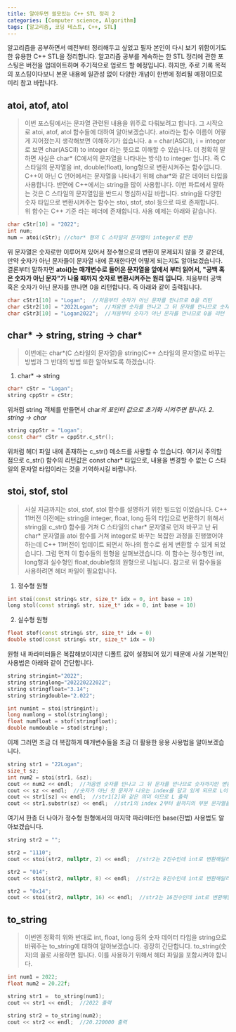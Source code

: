 ```yaml
---
title: 알아두면 쓸모있는 C++ STL 정리 2
categories: [Computer science, Algorithm]
tags: [알고리즘, 코딩 테스트, C++, STL]
---
```


알고리즘을 공부하면서 예전부터 정리해두고 싶었고 필자 본인이 다시 보기 위함이기도 한 유용한 C++ STL을 정리합니다.
알고리즘 공부를 계속하는 한 STL 정리에 관한 포스팅은 버전을 업데이트하며 주기적으로 업로드 할 예정입니다. 하지만, 주로 기록 목적의 포스팅이다보니 본문 내용에 일관성 없이 다양한 개념이 한번에 정리될 예정이므로 미리 참고 바랍니다. 

## atoi, atof, atol
> 이번 포스팅에서는 문자열 관련된 내용을 위주로 다뤄보려고 합니다. 그 시작으로 atoi, atof, atol 함수들에 대하여 알아보겠습니다. atoi라는 함수 이름이 어떻게 지어졌는지 생각해보면 이해하기가 쉽습니다. a = char(ASCII), i = integer 로 보면 char(ASCII) to integer 라는 뜻으로 이해할 수 있습니다. 더 정확히 말하면 사실은 char* (C에서의 문자열을 나타내는 방식) to integer 입니다. 즉 C 스타일의 문자열을 int, double(float), long형으로 변환시켜주는 함수입니다. C++이 아닌 C 언어에서는 문자열을 나타내기 위해 char*와 같은 데이터 타입을 사용합니다. 반면에 C++에서는 string을 많이 사용합니다. 이번 파트에서 말하는 것은 C 스타일의 문자열임을 반드시 명심하시길 바랍니다. string을 다양한 숫자 타입으로 변환시켜주는 함수는 stoi, stof, stol 등으로 따로 존재합니다.  
위 함수는 C++ 기준 <cstdlib>라는 헤더에 존재합니다. 사용 예제는 아래와 같습니다.
```cpp
char cStr[10] = "2022";
int num;
num = atoi(cStr); //char* 형의 C 스타일의 문자열이 integer로 변환
```    
위 문자열은 숫자로만 이루어져 있어서 정수형으로의 변환이 문제되지 않을 것 같은데, 만약 숫자가 아닌 문자들이 문자열 내에 혼재한다면 어떻게 되는지도 알아보겠습니다. 결론부터 말하자면 **atoi()는 매개변수로 들어온 문자열을 앞에서 부터 읽어서, "공백 혹은 숫자가 아닌 문자"가 나올 때까지 숫자로 변환시켜주는 원리 입니다.** 처음부터 공백 혹은 숫자가 아닌 문자를 만나면 0을 리턴합니다. 즉 아래와 같이 출력됩니다.
```cpp
char cStr1[10] = "Logan";  //처음부터 숫자가 아닌 문자를 만나므로 0을 리턴
char cStr2[10] = "2022Logan";  //처음엔 숫자를 만나고 그 뒤 문자를 만나므로 숫자까지만 변환하여 2022 리턴
char cStr3[10] = "Logan2022";  //처음부터 숫자가 아닌 문자를 만나므로 0을 리턴
```

## char* -> string, string -> char*
> 이번에는 char*(C 스타일의 문자열)을 string(C++ 스타일의 문자열)로 바꾸는 방법과 그 반대의 방법 또한 알아보도록 하겠습니다.
1. char* -> string
```cpp
char* cStr = "Logan";
string cppStr = cStr;
```
위처럼 string 객체를 만들면서 char*의 포인터 값으로 초기화 시켜주면 됩니다.
2. string -> char*
```cpp
string cppStr = "Logan";
const char* cStr = cppStr.c_str();
``` 
위처럼 <cstdlib> 헤더 파일 내에 존재하는 c_str() 메소드를 사용할 수 있습니다. 여기서 주의할 점으로 c_str() 함수의 리턴값은 const char* 타입으로, 내용을 변경할 수 없는 C 스타일의 문자열 타입이라는 것을 기억하시길 바랍니다.

## stoi, stof, stol
> 사실 지금까지는 stoi, stof, stol 함수를 설명하기 위한 빌드업 이었습니다. C++ 11버전 이전에는 string을 integer, float, long 등의 타입으로 변환하기 위해서 string을 c_str() 함수를 거쳐 C 스타일의 char* 문자열로 먼저 바꾸고 난 뒤 char* 문자열을 atoi 함수를 거쳐 integer로 바꾸는 복잡한 과정을 진행했어야 하는데 C++ 11버전이 업데이트 되면서 하나의 함수로 쉽게 변환할 수 있게 되었습니다. 그럼 먼저 이 함수들의 원형을 살펴보겠습니다. 이 함수는 정수형인 int, long형과 실수형인 float,double형의 원형으로 나뉩니다. 참고로 위 함수들을 사용하려면 <string> 헤더 파일이 필요합니다.
1. 정수형 원형
```cpp
int stoi(const string& str, size_t* idx = 0, int base = 10)
long stol(const string& str, size_t* idx = 0, int base = 10)
```
2. 실수형 원형
```cpp
float stof(const string& str, size_t* idx = 0)
double stod(const string& str, size_t* idx = 0)
```  
원형 내 파라미터들은 복잡해보이지만 디폴트 값이 설정되어 있기 때문에 사실 기본적인 사용법은 아래와 같이 간단합니다.  
```cpp
string stringint="2022";
string stringlong="202220222022";
string stringfloat="3.14";
string stringdouble="2.022";

int numint = stoi(stringint);
long numlong = stol(stringlong);
float numfloat = stof(stringfloat);
double numdouble = stod(string);
```
이제 그러면 조금 더 복잡하게 매개변수들을 조금 더 활용한 응용 사용법을 알아보겠습니다.  
```cpp
string str1 = "22Logan";
size_t sz;
int num2 = stoi(str1, &sz);
cout << num2 << endl;  //처음엔 숫자를 만나고 그 뒤 문자를 만나므로 숫자까지만 변환하여 22 출력
cout << sz << endl;  //숫자가 아닌 첫 문자가 나오는 index를 담고 있게 되므로 L이 위치한 2 출력
cout << str1[sz] << endl;  //str1[2]와 같은 의미 이므로 L 출력
cout << str1.substr(sz) << endl;  //str1의 index 2부터 끝까지의 부분 문자열을 출력하므로 Logan 출력 
```  
여기서 한층 더 나아가 정수형 원형에서의 마지막 파라미터인 base(진법) 사용법도 알아보겠습니다.  
```cpp
string str2 = "";

str2 = "1110";
cout << stoi(str2, nullptr, 2) << endl;  //str2는 2진수인데 int로 변환해달라는 의미. 따라서 14 출력

str2 = "014";
cout << stoi(str2, nullptr, 8) << endl;  //str2는 8진수인데 int로 변환해달라는 의미. 따라서 12 출력

str2 = "0x14";
cout << stoi(str2, nullptr, 16) << endl;  //str2는 16진수인데 int로 변환해달라는 의미. 따라서 20 출력
```

## to_string
> 이번엔 정확히 위와 반대로 int, float, long 등의 숫자 데이터 타입을 string으로 바꿔주는 to_string에 대하여 알아보겠습니다.
굉장히 간단합니다. to_string(숫자)의 꼴로 사용하면 됩니다. 이를 사용하기 위해서 <string> 헤더 파일을 포함시켜야 합니다.    
```cpp
int num1 = 2022;
float num2 = 20.22f;

string str1 =  to_string(num1);
cout << str1 << endl;  //2022 출력

string str2 = to_string(num2);
cout << str2 << endl;  //20.220000 출력
```

